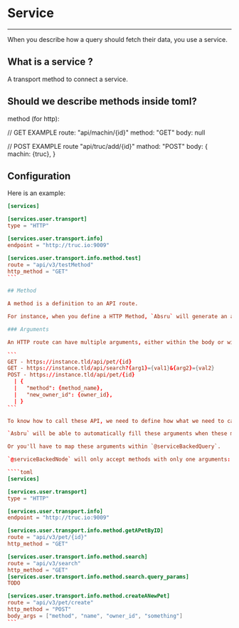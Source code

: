 # Service
-----------

When you describe how a query should fetch their data, you use a service.

## What is a service ?

A transport method to connect a service.

## Should we describe methods inside toml?

method (for http):

// GET EXAMPLE
route: "api/machin/{id}"
method: "GET"
body: null

// POST EXAMPLE
route "api/truc/add/{id}"
mathod: "POST"
body: {
  machin: {truc},
}

## Configuration

Here is an example:
````toml
[services]

[services.user.transport]
type = "HTTP"

[services.user.transport.info]
endpoint = "http://truc.io:9009"

[services.user.transport.info.method.test]
route = "api/v3/testMethod"
http_method = "GET"
```

## Method

A method is a definition to an API route.

For instance, when you define a HTTP Method, `Absru` will generate an associated function to call this HTTP Route.

### Arguments

An HTTP route can have multiple arguments, either within the body or within the url.

```
GET - https://instance.tld/api/pet/{id}
GET - https://instance.tld/api/search?{arg1}={val1}&{arg2}={val2}
POST - https://instance.tld/api/pet/{id}
  | {
  |   "method": {method_name},
  |   "new_owner_id": {owner_id},
  | }
```

To know how to call these API, we need to define how what we need to call them and define where we use these arguments.

`Asbru` will be able to automatically fill these arguments when these methods are used with `@serviceBackedQuery` and the GraphQL arguments matches the methods arguments.

Or you'll have to map these arguments within `@serviceBackedQuery`.

`@serviceBackedNode` will only accept methods with only one arguments: `id`.

````toml
[services]

[services.user.transport]
type = "HTTP"

[services.user.transport.info]
endpoint = "http://truc.io:9009"

[services.user.transport.info.method.getAPetByID]
route = "api/v3/pet/{id}"
http_method = "GET"

[services.user.transport.info.method.search]
route = "api/v3/search"
http_method = "GET"
[services.user.transport.info.method.search.query_params]
TODO

[services.user.transport.info.method.createANewPet]
route = "api/v3/pet/create"
http_method = "POST"
body_args = ["method", "name", "owner_id", "something"]
```
